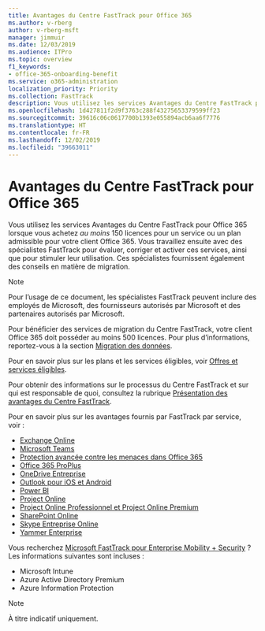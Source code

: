 ```yaml
---
title: Avantages du Centre FastTrack pour Office 365
ms.author: v-rberg
author: v-rberg-msft
manager: jimmuir
ms.date: 12/03/2019
ms.audience: ITPro
ms.topic: overview
f1_keywords:
- office-365-onboarding-benefit
ms.service: o365-administration
localization_priority: Priority
ms.collection: FastTrack
description: Vous utilisez les services Avantages du Centre FastTrack pour Office 365 lorsque vous achetez au moins 150 licences pour un service ou un plan admissible pour votre client Office 365. Vous travaillez ensuite avec des spécialistes FastTrack pour évaluer, corriger et activer ces services, ainsi que pour stimuler leur utilisation. Ces spécialistes fournissent également des conseils en matière de migration.
ms.openlocfilehash: 1d427811f2d9f3763c288f43275653379599ff23
ms.sourcegitcommit: 39616c06c0617700b1393e055894acb6aa6f7776
ms.translationtype: HT
ms.contentlocale: fr-FR
ms.lasthandoff: 12/02/2019
ms.locfileid: "39663011"
---
```

# <a name="fasttrack-center-benefit-for-office-365"></a>Avantages du Centre FastTrack pour Office 365

Vous utilisez les services Avantages du Centre FastTrack pour Office 365 lorsque vous achetez *au moins* 150 licences pour un service ou un plan admissible pour votre client Office 365. Vous travaillez ensuite avec des spécialistes FastTrack pour évaluer, corriger et activer ces services, ainsi que pour stimuler leur utilisation. Ces spécialistes fournissent également des conseils en matière de migration. 
  
> [!NOTE]
> Pour l’usage de ce document, les spécialistes FastTrack peuvent inclure des employés de Microsoft, des fournisseurs autorisés par Microsoft et des partenaires autorisés par Microsoft. 
  
Pour bénéficier des services de migration du Centre FastTrack, votre client Office 365 doit posséder au moins 500 licences. Pour plus d’informations, reportez-vous à la section [Migration des données](O365-data-migration.md).
  
Pour en savoir plus sur les plans et les services éligibles, voir [Offres et services éligibles](M365-eligible-services-and-plans.md).
  
Pour obtenir des informations sur le processus du Centre FastTrack et sur qui est responsable de quoi, consultez la rubrique [Présentation des avantages du Centre FastTrack](O365-fasttrack-benefit-overview.md).

Pour en savoir plus sur les avantages fournis par FastTrack par service, voir :

- [Exchange Online](O365-fasttrack-responsibilities.md#exchange-online)
- [Microsoft Teams](O365-fasttrack-responsibilities.md#microsoft-teams)
- [Protection avancée contre les menaces dans Office 365](O365-fasttrack-responsibilities.md#office-365-advanced-threat-protection)
- [Office 365 ProPlus](O365-fasttrack-responsibilities.md#office-365-proplus)
- [OneDrive Entreprise](O365-fasttrack-responsibilities.md#onedrive-for-business)
- [Outlook pour iOS et Android](O365-fasttrack-responsibilities.md#outlook-for-ios-and-android)
- [Power BI](O365-fasttrack-responsibilities.md#power-bi)
- [Project Online](O365-fasttrack-responsibilities.md#project-online)
- [Project Online Professionnel et Project Online Premium](O365-fasttrack-responsibilities.md#project-online-professional-and-project-online-premium)
- [SharePoint Online](O365-fasttrack-responsibilities.md#sharepoint-online)
- [Skype Entreprise Online](O365-fasttrack-responsibilities.md#skype-for-business-online)
- [Yammer Enterprise](O365-fasttrack-responsibilities.md#yammer-enterprise)
  
Vous recherchez [Microsoft FastTrack pour Enterprise Mobility + Security](EMS-fasttrack-benefit-for-EMS.md) ? Les informations suivantes sont incluses :
  
- Microsoft Intune    
- Azure Active Directory Premium 
- Azure Information Protection
    
> [!NOTE]
> À titre indicatif uniquement. 
